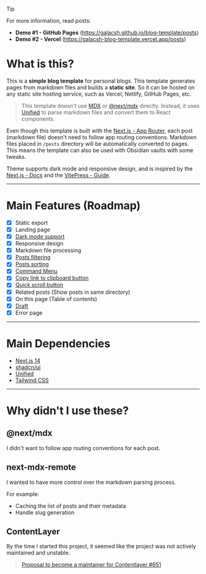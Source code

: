 > [!TIP]
> For more information, read posts:
>
> - **Demo #1 - GitHub Pages** (https://galacsh.github.io/blog-template/posts)
> - **Demo #2 - Vercel** (https://galacsh-blog-template.vercel.app/posts)

# What is this?

This is a **simple blog template** for personal blogs.
This template generates pages from markdown files and builds a **static site**.
So it can be hosted on any static site hosting service, such as Vercel, Netlify, GitHub Pages, etc.

> This template doesn't use [MDX](https://mdxjs.com/) or [@next/mdx](https://www.npmjs.com/package/@next/mdx) directly.
> Instead, it uses [Unified](https://unifiedjs.com/) to parse markdown files and convert them to React components.

Even though this template is built
with the [Next.js - App Router](https://nextjs.org/docs/getting-started/project-structure#app-routing-conventions),
each post (markdown file) doesn't need to follow app routing conventions.
Markdown files placed in `/posts` directory will be automatically converted to pages.
This means the template can also be used with Obsidian vaults with some tweaks.

Theme supports dark mode and responsive design, and is inspired by the [Next.js - Docs](https://nextjs.org/docs)
and the [VitePress - Guide](https://vitepress.dev/guide/what-is-vitepress).

---

# Main Features (Roadmap)

- [x] Static export
- [x] Landing page
- [x] [Dark mode support](https://galacsh.github.io/blog-template/features/dark-mode.md)
- [x] Responsive design
- [x] Markdown file processing
- [x] [Posts filtering](https://galacsh.github.io/blog-template/features/posts-filtering-sorting.md)
- [x] [Posts sorting](https://galacsh.github.io/blog-template/features/posts-filtering-sorting.md)
- [x] [Command Menu](https://galacsh.github.io/blog-template/features/command-menu.md)
- [x] [Copy link to clipboard button](https://galacsh.github.io/blog-template/features/copy-link-to-clipboard.md)
- [x] [Quick scroll button](https://galacsh.github.io/blog-templatefeatures/quick-scroll.md)
- [x] Related posts (Show posts in same directory)
- [x] On this page (Table of contents)
- [x] [Draft](https://galacsh.github.io/blog-templatefeatures/draft.md)
- [x] Error page

---

# Main Dependencies

- [Next.js 14](https://nextjs.org/)
- [shadcn/ui](https://ui.shadcn.com/)
- [Unified](https://unifiedjs.com/)
- [Tailwind CSS](https://tailwindcss.com/)

---

# Why didn't I use these?

## @next/mdx

I didn't want to follow app routing conventions for each post.

## next-mdx-remote

I wanted to have more control over the markdown parsing process.

For example:

- Caching the list of posts and their metadata
- Handle slug generation

## ContentLayer

By the time I started this project, it seemed like the project was not actively maintained and unstable.

> [Proposal to become a maintainer for Contentlayer #651](https://github.com/contentlayerdev/contentlayer/issues/651)
